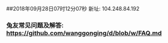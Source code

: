 ##2018年09月28日07时12分07秒 新址: 104.248.84.192
### 兔友常见问题及解答: https://github.com/wanggonging/d/blob/w/FAQ.md
